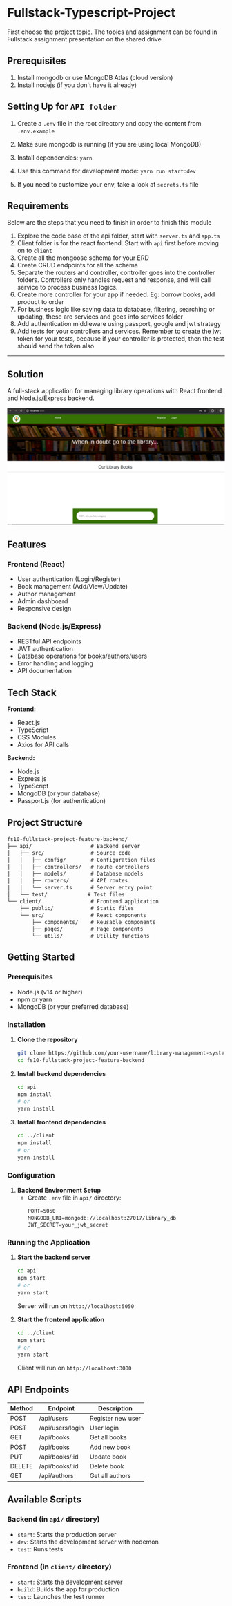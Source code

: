 # Fullstack-Typescript-Project

First choose the project topic. The topics and assignment can be found in Fullstack assignment presentation on the shared drive.

## Prerequisites

1. Install mongodb or use MongoDB Atlas (cloud version)
2. Install nodejs (if you don't have it already)

## Setting Up for `API folder`

1. Create a `.env` file in the root directory and copy the content from `.env.example`

2. Make sure mongodb is running (if you are using local MongoDB)
3. Install dependencies: `yarn`
4. Use this command for development mode: `yarn run start:dev`
5. If you need to customize your env, take a look at `secrets.ts` file

## Requirements

Below are the steps that you need to finish in order to finish this module

1. Explore the code base of the api folder, start with `server.ts` and `app.ts`
2. Client folder is for the react frontend. Start with `api` first before moving on to `client`
3. Create all the mongoose schema for your ERD
4. Create CRUD endpoints for all the schema
5. Separate the routers and controller, controller goes into the controller folders. Controllers only handles request and response, and will call service to process business logics.
6. Create more controller for your app if needed. Eg: borrow books, add product to order
7. For business logic like saving data to database, filtering, searching or updating, these are services and goes into services folder
8. Add authentication middleware using passport, google and jwt strategy
9. Add tests for your controllers and services. Remember to create the jwt token for your tests, because if your controller is protected, then the test should send the token also


---

## Solution

A full-stack application for managing library operations with React frontend and Node.js/Express backend.

![Library Management System Screenshot](https://github.com/web-projects-cp/library-management-system/blob/main/screenshot.png)

## Features

### Frontend (React)
- User authentication (Login/Register)
- Book management (Add/View/Update)
- Author management
- Admin dashboard
- Responsive design

### Backend (Node.js/Express)
- RESTful API endpoints
- JWT authentication
- Database operations for books/authors/users
- Error handling and logging
- API documentation

## Tech Stack

**Frontend:**
- React.js
- TypeScript
- CSS Modules
- Axios for API calls

**Backend:**
- Node.js
- Express.js
- TypeScript
- MongoDB (or your database)
- Passport.js (for authentication)

## Project Structure

```
fs10-fullstack-project-feature-backend/
├── api/                   # Backend server
│   ├── src/               # Source code
│   │   ├── config/        # Configuration files
│   │   ├── controllers/   # Route controllers
│   │   ├── models/        # Database models
│   │   ├── routers/       # API routes
│   │   └── server.ts      # Server entry point
│   └── test/             # Test files
└── client/                # Frontend application
    ├── public/            # Static files
    └── src/               # React components
        ├── components/    # Reusable components
        ├── pages/         # Page components
        └── utils/         # Utility functions
```

## Getting Started

### Prerequisites
- Node.js (v14 or higher)
- npm or yarn
- MongoDB (or your preferred database)

### Installation

1. **Clone the repository**
   ```bash
   git clone https://github.com/your-username/library-management-system.git
   cd fs10-fullstack-project-feature-backend
   ```

2. **Install backend dependencies**
   ```bash
   cd api
   npm install
   # or
   yarn install
   ```

3. **Install frontend dependencies**
   ```bash
   cd ../client
   npm install
   # or
   yarn install
   ```

### Configuration

1. **Backend Environment Setup**
   - Create `.env` file in `api/` directory:
     ```env
     PORT=5050
     MONGODB_URI=mongodb://localhost:27017/library_db
     JWT_SECRET=your_jwt_secret
     ```

### Running the Application

1. **Start the backend server**
   ```bash
   cd api
   npm start
   # or
   yarn start
   ```
   Server will run on `http://localhost:5050`

2. **Start the frontend application**
   ```bash
   cd ../client
   npm start
   # or
   yarn start
   ```
   Client will run on `http://localhost:3000`

## API Endpoints

| Method | Endpoint        | Description                |
|--------|----------------|---------------------------|
| POST   | /api/users     | Register new user          |
| POST   | /api/users/login | User login               |
| GET    | /api/books     | Get all books             |
| POST   | /api/books     | Add new book              |
| PUT    | /api/books/:id | Update book               |
| DELETE | /api/books/:id | Delete book               |
| GET    | /api/authors   | Get all authors           |

## Available Scripts

### Backend (in `api/` directory)
- `start`: Starts the production server
- `dev`: Starts the development server with nodemon
- `test`: Runs tests

### Frontend (in `client/` directory)
- `start`: Starts the development server
- `build`: Builds the app for production
- `test`: Launches the test runner

